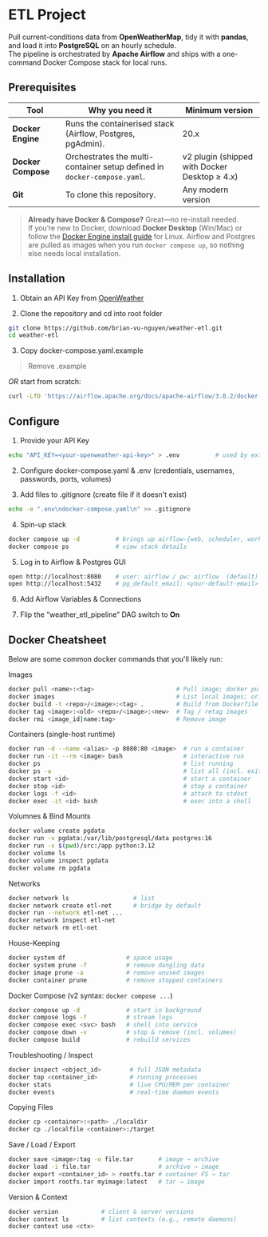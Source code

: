 # ETL Project

Pull current-conditions data from **OpenWeatherMap**, tidy it with **pandas**, and load it into **PostgreSQL** on an hourly schedule.  
The pipeline is orchestrated by **Apache Airflow** and ships with a one-command Docker Compose stack for local runs.

## Prerequisites

| Tool | Why you need it | Minimum version |
|------|-----------------|-----------------|
| **Docker Engine** | Runs the containerised stack (Airflow, Postgres, pgAdmin). | 20.x |
| **Docker Compose** | Orchestrates the multi-container setup defined in `docker-compose.yaml`. | v2 plugin (shipped with Docker Desktop ≥ 4.x) |
| **Git** | To clone this repository. | Any modern version |

> **Already have Docker & Compose?** Great—no re-install needed.  
> If you’re new to Docker, download **Docker Desktop** (Win/Mac) or follow the [Docker Engine install guide](https://docs.docker.com/engine/install/) for Linux. Airflow and Postgres are pulled as images when you run `docker compose up`, so nothing else needs local installation.


## Installation

1. Obtain an API Key from [OpenWeather](https://openweathermap.org/)

2. Clone the repository and cd into root folder
```bash
git clone https://github.com/brian-vu-nguyen/weather-etl.git
cd weather-etl
```

3. Copy docker-compose.yaml.example
> Remove .example

*OR* start from scratch:
``` bash
curl -LfO 'https://airflow.apache.org/docs/apache-airflow/3.0.2/docker-compose.yaml' 
```


## Configure
1. Provide your API Key
```bash
echo "API_KEY=<your-openweather-api-key>" > .env          # used by extract.py
```

2. Configure docker-compose.yaml & .env (credentials, usernames, passwords, ports, volumes)

3. Add files to .gitignore (create file if it doesn't exist)
```bash
echo -e ".env\ndocker-compose.yaml\n" >> .gitignore
```

4. Spin-up stack
```bash
docker compose up -d          # brings up airflow-{web, scheduler, worker}, postgres, pgadmin
docker compose ps             # view stack details
```

5. Log in to Airflow & Postgres GUI
```bash
open http://localhost:8080    # user: airflow / pw: airflow  (default)
open http://localhost:5432    # pg_default_email: <your-default-email> / pg_default_pw: <your-default-pw>
```

6. Add Airflow Variables & Connections 

7. Flip the “weather_etl_pipeline” DAG switch to **On**


## Docker Cheatsheet

Below are some common docker commands that you'll likely run:

Images
```bash
docker pull <name>:<tag>                       # Pull image; docker pull python:3.12-slim
docker images                                  # List local images; or: docker image ls
docker build -t <repo>/<image>:<tag> .         # Build from Dockerfile
docker tag <image>:<old> <repo>/<image>:<new>  # Tag / retag images
docker rmi <image_id|name:tag>                 # Remove image
```

Containers (single-host runtime)
```bash
docker run -d --name <alias> -p 8080:80 <image>  # run a container
docker run -it --rm <image> bash                 # interactive run
docker ps                                        # list running
docker ps -a                                     # list all (incl. exited)
docker start <id>                                # start a container
docker stop <id>                                 # stop a container
docker logs -f <id>                              # attach to stdout
docker exec -it <id> bash                        # exec into a shell
```

Volumnes & Bind Mounts
```bash
docker volume create pgdata
docker run -v pgdata:/var/lib/postgresql/data postgres:16
docker run -v $(pwd)/src:/app python:3.12
docker volume ls
docker volume inspect pgdata
docker volume rm pgdata
```

Networks
```bash
docker network ls                  # list
docker network create etl-net      # bridge by default
docker run --network etl-net ...
docker network inspect etl-net
docker network rm etl-net
```

House-Keeping
```bash
docker system df                 # space usage
docker system prune -f           # remove dangling data
docker image prune -a            # remove unused images
docker container prune           # remove stopped containers
```

Docker Compose (v2 syntax: `docker compose ...`)
```bash
docker compose up -d             # start in background
docker compose logs -f           # stream logs
docker compose exec <svc> bash   # shell into service
docker compose down -v           # stop & remove (incl. volumes)
docker compose build             # rebuild services
```

Troubleshooting / Inspect
```bash
docker inspect <object_id>        # full JSON metadata
docker top <container_id>         # running processes
docker stats                      # live CPU/MEM per container
docker events                     # real-time daemon events
```

Copying Files
```bash
docker cp <container>:<path> ./localdir
docker cp ./localfile <container>:/target
```

Save / Load / Export
```bash
docker save <image>:tag -o file.tar       # image → archive
docker load -i file.tar                   # archive → image
docker export <container_id> > rootfs.tar # container FS → tar
docker import rootfs.tar myimage:latest   # tar → image
```

Version & Context
```bash
docker version            # client & server versions
docker context ls         # list contexts (e.g., remote daemons)
docker context use <ctx>
```